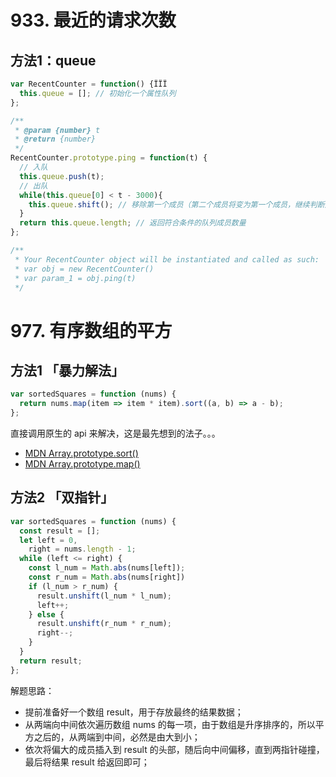 # 933. 最近的请求次数

## 方法1：queue

```javascript
var RecentCounter = function() {ÏÏÏ
  this.queue = []; // 初始化一个属性队列
};

/** 
 * @param {number} t
 * @return {number}
 */
RecentCounter.prototype.ping = function(t) {
  // 入队
  this.queue.push(t);
  // 出队
  while(this.queue[0] < t - 3000){
    this.queue.shift(); // 移除第一个成员（第二个成员将变为第一个成员，继续判断是否需要移除新的第一个成员。）
  }
  return this.queue.length; // 返回符合条件的队列成员数量
};

/**
 * Your RecentCounter object will be instantiated and called as such:
 * var obj = new RecentCounter()
 * var param_1 = obj.ping(t)
 */
```



# 977. 有序数组的平方

## 方法1 「暴力解法」

```js
var sortedSquares = function (nums) {
  return nums.map(item => item * item).sort((a, b) => a - b);
};
```

直接调用原生的 api 来解决，这是最先想到的法子。。。

- [MDN Array.prototype.sort()](https://developer.mozilla.org/zh-CN/docs/Web/JavaScript/Reference/Global_Objects/Array/sort)
- [MDN Array.prototype.map()](https://developer.mozilla.org/zh-CN/docs/Web/JavaScript/Reference/Global_Objects/Array/map)

## 方法2 「双指针」

```js
var sortedSquares = function (nums) {
  const result = [];
  let left = 0,
    right = nums.length - 1;
  while (left <= right) {
    const l_num = Math.abs(nums[left]);
    const r_num = Math.abs(nums[right])
    if (l_num > r_num) {
      result.unshift(l_num * l_num);
      left++;
    } else {
      result.unshift(r_num * r_num);
      right--;
    }
  }
  return result;
};
```

解题思路：

- 提前准备好一个数组 result，用于存放最终的结果数据；
- 从两端向中间依次遍历数组 nums 的每一项，由于数组是升序排序的，所以平方之后的，从两端到中间，必然是由大到小；
- 依次将偏大的成员插入到 result 的头部，随后向中间偏移，直到两指针碰撞，最后将结果 result 给返回即可；
